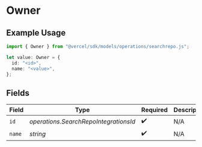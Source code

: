 # Owner

## Example Usage

```typescript
import { Owner } from "@vercel/sdk/models/operations/searchrepo.js";

let value: Owner = {
  id: "<id>",
  name: "<value>",
};
```

## Fields

| Field                                 | Type                                  | Required                              | Description                           |
| ------------------------------------- | ------------------------------------- | ------------------------------------- | ------------------------------------- |
| `id`                                  | *operations.SearchRepoIntegrationsId* | :heavy_check_mark:                    | N/A                                   |
| `name`                                | *string*                              | :heavy_check_mark:                    | N/A                                   |